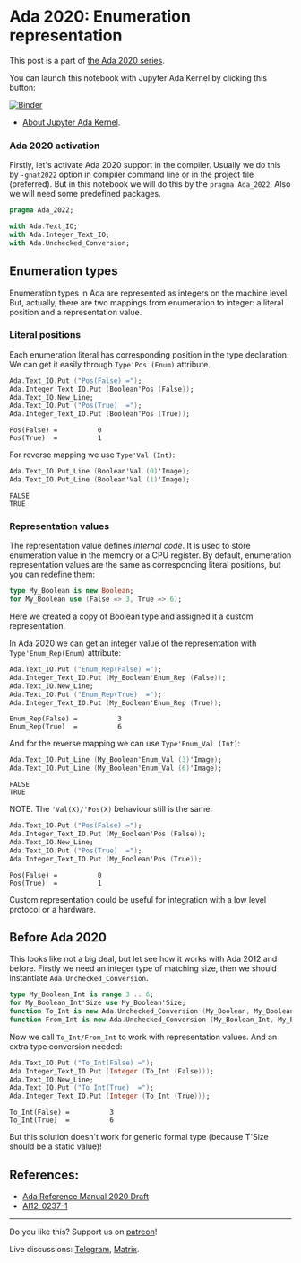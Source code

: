 # Ada 2020: Enumeration representation
 
This post is a part of [the Ada 2020 series](https://github.com/reznikmm/ada-howto/tree/ce-2021).
 
You can launch this notebook with Jupyter Ada Kernel by clicking this button:
 
[![Binder](https://mybinder.org/badge_logo.svg)](https://mybinder.org/v2/gh/reznikmm/ada-howto/ce-2021?filepath=%2Fhome%2Fjovyan%2Fnb%2Fenum-val.ipynb)

 
 * [About Jupyter Ada Kernel](https://github.com/reznikmm/ada-howto/blob/master/md/Hello_Ada.md).

### Ada 2020 activation
Firstly, let's activate Ada 2020 support in the compiler.
Usually we do this by `-gnat2022` option in compiler command line or in the project file
(preferred). But in this notebook we will do this by the `pragma Ada_2022`.
Also we will need some predefined packages.


```Ada
pragma Ada_2022;

with Ada.Text_IO;
with Ada.Integer_Text_IO;
with Ada.Unchecked_Conversion;
```

## Enumeration types

Enumeration types in Ada are represented as integers on the machine level. But, actually, there are two mappings from enumeration to integer: a literal position and a representation value.

### Literal positions
Each enumeration literal has corresponding position in the type declaration. We can get it easily through `Type'Pos (Enum)` attribute.


```Ada
Ada.Text_IO.Put ("Pos(False) =");
Ada.Integer_Text_IO.Put (Boolean'Pos (False));
Ada.Text_IO.New_Line;
Ada.Text_IO.Put ("Pos(True)  =");
Ada.Integer_Text_IO.Put (Boolean'Pos (True));
```




    Pos(False) =          0
    Pos(True)  =          1



For reverse mapping we use `Type'Val (Int)`:


```Ada
Ada.Text_IO.Put_Line (Boolean'Val (0)'Image);
Ada.Text_IO.Put_Line (Boolean'Val (1)'Image);
```




    FALSE
    TRUE




### Representation values
The representation value defines _internal code_. It is used to store enumeration value in the memory or a CPU register. By default, enumeration representation values are the same as corresponding literal positions, but you can redefine them:


```Ada
type My_Boolean is new Boolean;
for My_Boolean use (False => 3, True => 6);
```

Here we created a copy of Boolean type and assigned it a custom representation.

In Ada 2020 we can get an integer value of the representation with `Type'Enum_Rep(Enum)` attribute:


```Ada
Ada.Text_IO.Put ("Enum_Rep(False) =");
Ada.Integer_Text_IO.Put (My_Boolean'Enum_Rep (False));
Ada.Text_IO.New_Line;
Ada.Text_IO.Put ("Enum_Rep(True)  =");
Ada.Integer_Text_IO.Put (My_Boolean'Enum_Rep (True));
```




    Enum_Rep(False) =          3
    Enum_Rep(True)  =          6



And for the reverse mapping we can use `Type'Enum_Val (Int)`:


```Ada
Ada.Text_IO.Put_Line (My_Boolean'Enum_Val (3)'Image);
Ada.Text_IO.Put_Line (My_Boolean'Enum_Val (6)'Image);
```




    FALSE
    TRUE




NOTE. The `'Val(X)/'Pos(X)` behaviour still is the same:


```Ada
Ada.Text_IO.Put ("Pos(False) =");
Ada.Integer_Text_IO.Put (My_Boolean'Pos (False));
Ada.Text_IO.New_Line;
Ada.Text_IO.Put ("Pos(True)  =");
Ada.Integer_Text_IO.Put (My_Boolean'Pos (True));
```




    Pos(False) =          0
    Pos(True)  =          1



Custom representation could be useful for integration with a low level protocol or a hardware.

## Before Ada 2020
This looks like not a big deal, but let see how it works with Ada 2012 and before. Firstly we need an integer type of matching size, then we should instantiate `Ada.Unchecked_Conversion`.


```Ada
type My_Boolean_Int is range 3 .. 6;
for My_Boolean_Int'Size use My_Boolean'Size;
function To_Int is new Ada.Unchecked_Conversion (My_Boolean, My_Boolean_Int);
function From_Int is new Ada.Unchecked_Conversion (My_Boolean_Int, My_Boolean);
```

Now we call `To_Int/From_Int` to work with representation values. And an extra type conversion needed:


```Ada
Ada.Text_IO.Put ("To_Int(False) =");
Ada.Integer_Text_IO.Put (Integer (To_Int (False)));
Ada.Text_IO.New_Line;
Ada.Text_IO.Put ("To_Int(True)  =");
Ada.Integer_Text_IO.Put (Integer (To_Int (True)));
```




    To_Int(False) =          3
    To_Int(True)  =          6



But this solution doesn't work for generic formal type (because T'Size should be a static value)!

## References:
 * [Ada Reference Manual 2020 Draft](http://www.ada-auth.org/standards/2xaarm/html/AA-13-4.html)
 * [AI12-0237-1](http://www.ada-auth.org/cgi-bin/cvsweb.cgi/AI12s/AI12-0237-1.TXT)
 ----

Do you like this? Support us on [patreon](https://www.patreon.com/ada_ru)!

Live discussions: [Telegram](https://t.me/ada_lang), [Matrix](https://matrix.to/#/#ada-lang:matrix.org).
